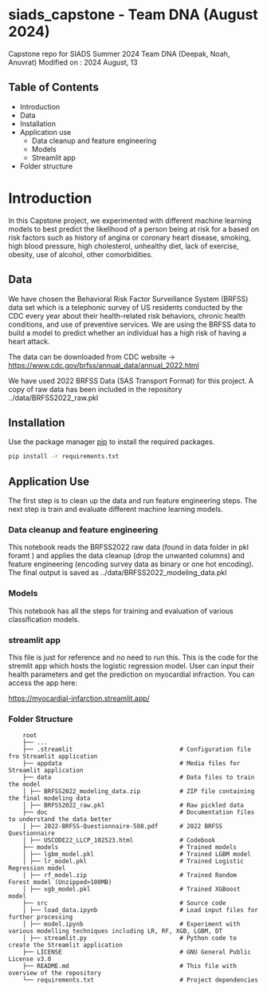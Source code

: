 # siads_capstone - Team DNA (August 2024)

Capstone repo for SIADS Summer 2024 Team DNA (Deepak, Noah, Anuvrat)
Modified on : 2024 August, 13

## Table of Contents

- Introduction
- Data
- Installation
- Application use
  - Data cleanup and feature engineering
  - Models
  - Streamlit app
- Folder structure


# Introduction

In this Capstone project, we experimented with different machine learning models to best predict the likelihood of a person being at risk for a based on risk factors such as history of angina or coronary heart disease, smoking, high blood pressure, high cholesterol, unhealthy diet, lack of exercise, obesity, use of alcohol, other comorbidities.

## Data

We have chosen the Behavioral Risk Factor Surveillance System (BRFSS) data set which is a telephonic survey of US residents conducted by the CDC every year about their health-related risk behaviors, chronic health conditions, and use of preventive services. We are using the BRFSS data to build a model to predict whether an individual has a high risk of having a heart attack.

The data can be downloaded from CDC website -> https://www.cdc.gov/brfss/annual_data/annual_2022.html

We have used 2022 BRFSS Data (SAS Transport Format) for this project.
A copy of raw data has been included in the repository ../data/BRFSS2022_raw.pkl

## Installation

Use the package manager [pip](https://pip.pypa.io/en/stable/) to install the required packages.

```bash
pip install -r requirements.txt
```

## Application Use

The first step is to clean up the data and run feature engineering steps. The next step is train and evaluate different machine learning models. 

### Data cleanup and feature engineering

This notebook reads the BRFSS2022 raw data (found in data folder in pkl foramt ) and applies the data cleanup (drop the unwanted columns) and feature engineering (encoding survey data as binary or one hot encoding). The final output is saved as ../data/BRFSS2022_modeling_data.pkl

### Models

This notebook has all the steps for training and evaluation of various classification models.

### streamlit app

This file is just for reference and no need to run this. This is the code for the stremlit app which hosts the logistic regression model. User can input their health parameters and get the prediction on myocardial infraction. You can access the app here:

https://myocardial-infarction.streamlit.app/

### Folder Structure

        root
        ├── ...
        ├── .streamlit                              # Configuration file fro Streamlit application
        ├── appdata                                 # Media files for Streamlit application
        ├── data                                    # Data files to train the model
        │ ├── BRFSS2022_modeling_data.zip           # ZIP file containing the final modeling data
        │ ├── BRFSS2022_raw.pkl                     # Raw pickled data
        ├── doc                                     # Documentation files to understand the data better
        │ ├── 2022-BRFSS-Questionnaire-508.pdf      # 2022 BRFSS Questionnaire
        │ ├── USCODE22_LLCP_102523.html             # Codebook
        ├── models                                  # Trained models
        │ ├── lgbm_model.pkl                        # Trained LGBM model
        │ ├── lr_model.pkl                          # Trained Logistic Regression model
        │ ├── rf_model.zip                          # Trained Random Forest model (Unzipped>100MB)
        │ ├── xgb_model.pkl                         # Trained XGBoost model
        ├── src                                     # Source code
        │ ├── load_data.ipynb                       # Load input files for further processing
        │ ├── model.ipynb                           # Experiment with various modelling techniques including LR, RF, XGB, LGBM, DT
        │ ├── streamlit.py                          # Python code to create the Streamlit application
        ├── LICENSE                                 # GNU General Public License v3.0
        ├── README.md                               # This file with overview of the repository
        └── requirements.txt                        # Project dependencies

